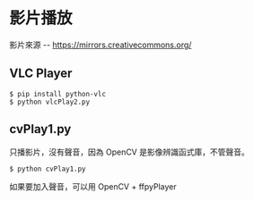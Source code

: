 # 影片播放

影片來源 -- https://mirrors.creativecommons.org/

## VLC Player

```
$ pip install python-vlc
$ python vlcPlay2.py
```

## cvPlay1.py

只播影片，沒有聲音，因為 OpenCV 是影像辨識函式庫，不管聲音。

```
$ python cvPlay1.py
```

如果要加入聲音，可以用 OpenCV + ffpyPlayer

